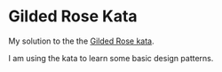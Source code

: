 # Gilded Rose Kata
My solution to the the [Gilded Rose kata](https://github.com/emilybache/GildedRose-Refactoring-Kata/tree/main/python).


I am using the kata to learn some basic design patterns.